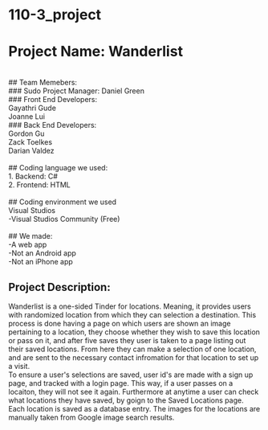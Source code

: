 # 110-3_project

# Project Name: Wanderlist <br/>
<br/>
## Team Memebers: <br/>
  ### Sudo Project Manager: 
    Daniel Green <br/>
  ### Front End Developers: <br/>
    Gayathri Gude <br/>
    Joanne Lui <br/>
 ### Back End Developers: <br/>
    Gordon Gu <br/>
    Zack Toelkes <br/>
    Darian Valdez <br/>
<br/>
## Coding language we used: <br/>
  1. Backend: C# <br/>
  2. Frontend: HTML <br/>
<br/>
## Coding environment we used <br/>
  Visual Studios <br/>
    -Visual Studios Community (Free) <br/>
<br/>
## We made: <br/>
  -A web app <br/>
    -Not an Android app <br/>
    -Not an iPhone app <br/>

## Project Description: <br/>
  Wanderlist is a one-sided Tinder for locations. Meaning, it provides users with randomized location from which they can selection a destination. This process is done having a page on which users are shown an image pertaining to a location, they choose whether they wish to save this location or pass on it, and after five saves they user is taken to a page listing out their saved locations. From here they  can make a selection of one location, and are sent to the necessary contact infromation for that location to set up a visit. <br/>
  To ensure a user's selections are  saved, user id's are made with a sign up page, and tracked with a login page. This way, if a user passes on a locaiton, they will not see it again. Furthermore at anytime a user can check what locations they have saved, by goign to the Saved Locations page. <br/>
  Each location is saved as a database entry. The images for the locations are manually taken from Google image search results.
